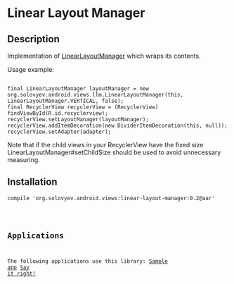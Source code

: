 # Linear Layout Manager

## Description
Implementation of [LinearLayoutManager](https://developer.android.com/reference/android/support/v7/widget/LinearLayoutManager.html) which wraps its contents.

Usage example:
<pre><code>
final LinearLayoutManager layoutManager = new org.solovyev.android.views.llm.LinearLayoutManager(this, LinearLayoutManager.VERTICAL, false);
final RecyclerView recyclerView = (RecyclerView) findViewById(R.id.recyclerview);
recyclerView.setLayoutManager(layoutManager);
recyclerView.addItemDecoration(new DividerItemDecoration(this, null));
recyclerView.setAdapter(adapter);
</code></pre>

Note that if the child views in your RecyclerView have the fixed size LinearLayoutManager#setChildSize should be used
to avoid unnecessary measuring.

## Installation
<pre><code>compile 'org.solovyev.android.views:linear-layout-manager:0.2@aar'</core></pre>

## Applications

The following applications use this library:
[Sample app](https://oss.sonatype.org/content/repositories/releases/org/solovyev/android/views/linear-layout-manager-app/)
[Say it right!](https://play.google.com/store/apps/details?id=org.solovyev.android.dictionary.forvo)